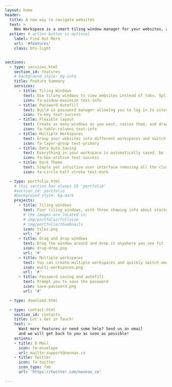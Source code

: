 ```yaml
---
layout: home
header:
  title: A new way to navigate websites
  text: >
    Neo Workspace is a smart tiling window manager for your websites, allowing you to view their contents simultaneously without switching tabs and to organize them with multiple workspaces.
  action: # action button is optional
    label: Find Out More
    url: '#features'
    class: btn-light


sections:
  - type: services.html
    section_id: features
    # background_style: bg-info
    title: Feature Summary
    services:
      - title: Tiling Windows
        text: Use tiling windows to view websites instead of tabs. Split them vertically and horizontally with one click
        icon: fa-window-maximize text-info
      - title: Password Autofill
        text: Build-in password manager allowing you to log in to sites and fill forms securely and easily. Rest assured that you passwords are encrypted and stored on your device only
        icon: fa-key text-success
      - title: Flexible layout
        text: Create as many windows as you want, resize them, and drag and drop them around to create the layout you prefer in your workspaces
        icon: fa-table-columns text-info
      - title: Multiple Workspaces
        text: Group your websites into different workspaces and switch the context easily
        icon: fa-layer-group text-primary
      - title: Data Auto Saving
        text: Everything in your workspace is automatically saved, be it the websites you are viewing, the size and location of the windows. You can start from exactly where you left off.
        icon: fa-box-archive text-success
      - title: Dark Theme 
        text: Simple yet intuitive user interface removing all the clutter for you, with one click to toggle between light and dark them.
        icon: fa-circle-half-stroke text-dark

  - type: portfolio.html
    # this section has always ID 'portfolio'
    #section_id: portfolio
    #background_style: bg-dark
    projects:
      - title: Tiling windows
        text: Four tiling windows, with three showing info about stocks information and one taking notes
        # the images are located in:
        # img/portfolio/fullsize
        # img/portfolio/thumbnails
        icon: tiles.png
        url: '#'
      - title: Drag and drop windows
        text: Drag the window around and drop it anywhere you see fit
        icon: drag-drop.png
        url: '#'
      - title: Multiple workspaces
        text: You can create multiple workspaces and quickly switch among them with one click
        icon: multi-workspaces.png
        url: '#'
      - title: Password saving and autofill 
        text: Prompt you to save the password
        icon: save-password.png
        url: '#'

  - type: download.html

  - type: contact.html
    section_id: contacts
    title: Let's Get in Touch!
    text: >-
      Want more features or need some help? Send us an email
      and we will get back to you as soon as possible!
    actions:
    - title: E-Mail
      icon: fa-envelope
      url: mailto:support@neonav.co
    - title: Twitter
      icon: fa-twitter
      icon_type: fab
      url: 'https://twitter.com/neonav_co'

---
```

